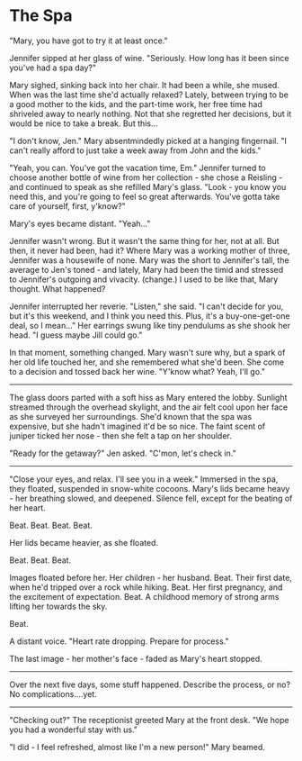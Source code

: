 The Spa
=======

"Mary, you have got to try it at least once."

Jennifer sipped at her glass of wine. "Seriously. How long has it been since you've had a spa day?"

Mary sighed, sinking back into her chair. It had been a while, she mused. When was the last time she'd actually relaxed? Lately, between trying to be a good mother to the kids, and the part-time work, her free time had shriveled away to nearly nothing. Not that she regretted her decisions, but it would be nice to take a break. But this...

"I don't know, Jen." Mary absentmindedly picked at a hanging fingernail. "I can't really afford to just take a week away from John and the kids."

"Yeah, you can. You've got the vacation time, Em." Jennifer turned to choose another bottle of wine from her collection - she chose a Reisling - and continued to speak as she refilled Mary's glass. "Look - you know you need this, and you're going to feel so great afterwards. You've gotta take care of yourself, first, y'know?"

Mary's eyes became distant. "Yeah..."

Jennifer wasn't wrong. But it wasn't the same thing for her, not at all. But then, it never had been, had it? Where Mary was a working mother of three, Jennifer was a housewife of none. Mary was the short to Jennifer's tall, the average to Jen's toned - and lately, Mary had been the timid and stressed to Jennifer's outgoing and vivacity. (change.) I used to be like that, Mary thought. What happened?

Jennifer interrupted her reverie. "Listen," she said. "I can't decide for you, but it's this weekend, and I think you need this. Plus, it's a buy-one-get-one deal, so I mean..." Her earrings swung like tiny pendulums as she shook her head. "I guess maybe Jill could go."

In that moment, something changed. Mary wasn't sure why, but a spark of her old life touched her, and she remembered what she'd been. She come to a decision and tossed back her wine. "Y'know what? Yeah, I'll go."

--------

The glass doors parted with a soft hiss as Mary entered the lobby. Sunlight streamed through the overhead skylight, and the air felt cool upon her face as she surveyed her surroundings. She'd known that the spa was expensive, but she hadn't imagined it'd be so nice. The faint scent of juniper ticked her nose - then she felt a tap on her shoulder.

"Ready for the getaway?" Jen asked. "C'mon, let's check in."

-------

"Close your eyes, and relax. I'll see you in a week." Immersed in the spa, they floated, suspended in snow-white cocoons. Mary's lids became heavy - her breathing slowed, and deepened. Silence fell, except for the beating of her heart.

Beat. Beat. Beat. Beat.

Her lids became heavier, as she floated.

Beat. Beat. Beat.

Images floated before her. Her children - her husband. Beat. Their first date, when he'd tripped over a rock while hiking. Beat. Her first pregnancy, and the excitement of expectation. Beat. A childhood memory of strong arms lifting her towards the sky.

Beat.

A distant voice. "Heart rate dropping. Prepare for process."

The last image - her mother's face - faded as Mary's heart stopped.

-------

Over the next five days, some stuff happened. Describe the process, or no? No complications....yet.

-------

"Checking out?" The receptionist greeted Mary at the front desk. "We hope you had a wonderful stay with us."

"I did - I feel refreshed, almost like I'm a new person!" Mary beamed.